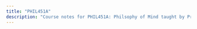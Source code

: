 ```yaml
---
title: "PHIL451A"
description: "Course notes for PHIL451A: Philsophy of Mind taught by Prof. Evan Thompson at UBC. All content sourced from slides or course materials are cited as such."
---
```

